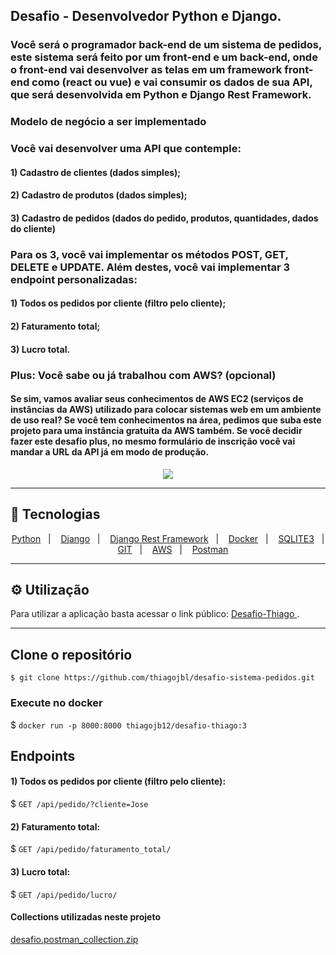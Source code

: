 ## Desafio - Desenvolvedor Python e Django. 


### Você será o programador back-end de um sistema de pedidos, este sistema será feito por um front-end e um back-end, onde o front-end vai desenvolver as telas em um framework front-end como (react ou vue) e vai consumir os dados de sua API, que será desenvolvida em Python e Django Rest Framework. 


### Modelo de negócio a ser implementado
### Você vai desenvolver uma API que contemple:
#### 1) Cadastro de clientes (dados simples);
#### 2) Cadastro de produtos (dados simples);
#### 3) Cadastro de pedidos (dados do pedido, produtos, quantidades, dados do cliente)
### Para os 3, você vai implementar os métodos POST, GET, DELETE e UPDATE. Além destes, você vai implementar 3 endpoint personalizadas:
#### 1) Todos os pedidos por cliente (filtro pelo cliente);
#### 2) Faturamento total;
#### 3) Lucro total.


### Plus: Você sabe ou já trabalhou com AWS? (opcional)
#### Se sim, vamos avaliar seus conhecimentos de AWS EC2 (serviços de instâncias da AWS) utilizado para colocar sistemas web em um ambiente de uso real? Se você tem conhecimentos na área, pedimos que suba este projeto para uma instância gratuita da AWS também. Se você decidir fazer este desafio plus, no mesmo formulário de inscrição você vai mandar a URL da API já em modo de produção.


<div align="center"/> <img src="https://user-images.githubusercontent.com/64503493/179872720-d25f6bd1-b8a0-43bd-b21a-12624e1a531d.png"/> </div>


<hr>


## 🚀 Tecnologias
<p align="center">
    <a href="https://www.python.org/">Python</a>&nbsp;&nbsp;&nbsp;|&nbsp;&nbsp;&nbsp;
    <a href="https://www.djangoproject.com/">Django</a></a>&nbsp;&nbsp;&nbsp;|&nbsp;&nbsp;&nbsp;
    <a href="https://www.django-rest-framework.org/api-guide/viewsets/">Django Rest Framework</a></a>&nbsp;&nbsp;&nbsp;|&nbsp;&nbsp;&nbsp;
    <a href="https://www.docker.com/">Docker</a>&nbsp;&nbsp;&nbsp;|&nbsp;&nbsp;&nbsp;
    <a href="https://www.sqlite.org/cli.html/">SQLITE3</a></a>&nbsp;&nbsp;&nbsp;|&nbsp;&nbsp;&nbsp;
    <a href="https://git-scm.com/">GIT</a></a>&nbsp;&nbsp;&nbsp;|&nbsp;&nbsp;&nbsp;
    <a href="https://aws.amazon.com/">AWS</a></a>&nbsp;&nbsp;&nbsp;|&nbsp;&nbsp;&nbsp;
    <a href="https://www.postman.com/">Postman</a>
</p>
<hr>

## ⚙️ Utilização

Para utilizar a aplicação basta acessar o link público: <a href="http://ec2-18-211-64-16.compute-1.amazonaws.com/"> Desafio-Thiago </a>.

<hr>

## Clone o repositório

    $ git clone https://github.com/thiagojbl/desafio-sistema-pedidos.git


### Execute no docker

   $  ```docker run -p 8000:8000 thiagojb12/desafio-thiago:3```

## Endpoints 

#### 1) Todos os pedidos por cliente (filtro pelo cliente):

  $ ```GET /api/pedido/?cliente=Jose```

#### 2) Faturamento total:

  $ ```GET /api/pedido/faturamento_total/```

#### 3) Lucro total:

  $ ```GET /api/pedido/lucro/```




#### Collections utilizadas neste projeto


[desafio.postman_collection.zip](https://github.com/thiagojbl/docker_compose_django/files/9145621/desafio.postman_collection.zip)



  
